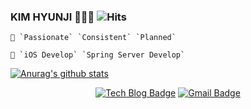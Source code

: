 ### KIM HYUNJI  👩🏻‍💻  ![Hits](https://hits.seeyoufarm.com/api/count/incr/badge.svg?url=https%3A%2F%2Fgithub.com%2Fkhynjiee&count_bg=%23AE7BF5&title_bg=%23481D94&icon=&icon_color=%23E7E7E7&title=hits&edge_flat=false)

<div display=inline-block>

  <div>
  
    📌 `Passionate` `Consistent` `Planned`

    📌 `iOS Develop` `Spring Server Develop`
  
  </div>

  [![Anurag's github stats](https://github-readme-stats.vercel.app/api?username=khyunjiee)](https://github.com/anuraghazra/github-readme-stats)

</div>
<div align=center>

  [![Tech Blog Badge](http://img.shields.io/badge/-Tech%20blog-96588A?style=flat&link=https://purple-log.tistory.com/)](https://purple-log.tistory.com/)
  [![Gmail Badge](https://img.shields.io/badge/Gmail-d14836?style=flat&logo=Gmail&logoColor=white&link=mailto:snugyun01@gmail.com)](mailto:khyunjiee@gmail.com)
  
</div>

<!--
**khyunjiee/khyunjiee** is a ✨ _special_ ✨ repository because its `README.md` (this file) appears on your GitHub profile.

Here are some ideas to get you started:

- 🔭 I’m currently working on ...
- 🌱 I’m currently learning ...
- 👯 I’m looking to collaborate on ...
- 🤔 I’m looking for help with ...
- 💬 Ask me about ...
- 📫 How to reach me: ...
- 😄 Pronouns: ...
- ⚡ Fun fact: ...
-->
